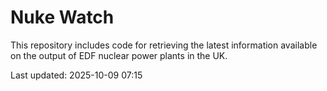 # Nuke Watch

This repository includes code for retrieving the latest information available on the output of EDF nuclear power plants in the UK.

Last updated: 2025-10-09 07:15